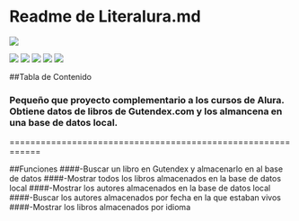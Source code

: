# Readme de Literalura.md

![](https://cdn.pixabay.com/photo/2023/01/15/16/20/library-7720589_1280.jpg)

![](https://img.shields.io/github/stars/pandao/editor.md.svg)  ![](https://img.shields.io/github/tag/pandao/editor.md.svg) ![](https://img.shields.io/github/release/pandao/editor.md.svg) ![](https://img.shields.io/github/issues/pandao/editor.md.svg) ![](https://img.shields.io/bower/v/editor.md.svg)


##Tabla de Contenido

### Pequeño que proyecto complementario a los cursos de Alura. Obtiene datos de libros de Gutendex.com y los almancena en una base de datos local. 


============================================================


##Funciones
####-Buscar un libro en Gutendex y almacenarlo en al base de datos
####-Mostrar todos los libros almacenados en la base de datos local
####-Mostrar los autores almacenados en la base de datos local
####-Buscar los autores almacenados por fecha en la que estaban vivos
####-Mostrar los libros almacenados por idioma
